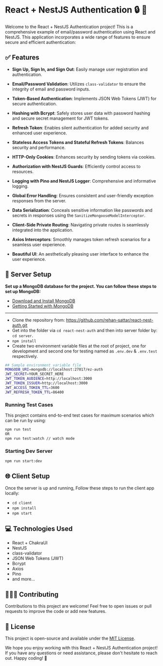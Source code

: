 # React + NestJS Authentication 🔒 🔑

Welcome to the React + NestJS Authentication project! This is a comprehensive example of email/password authentication using React and NestJS. This application incorporates a wide range of features to ensure secure and efficient authentication:

## ✅ Features

- **Sign Up, Sign In, and Sign Out**: Easily manage user registration and authentication.

- **Email/Password Validation**: Utilizes `class-validator` to ensure the integrity of email and password inputs.

- **Token-Based Authentication**: Implements JSON Web Tokens (JWT) for secure authentication.

- **Hashing with Bcrypt**: Safely stores user data with password hashing and secure secret management for JWT tokens.

- **Refresh Token**: Enables silent authentication for added security and enhanced user experience.

- **Stateless Access Tokens and Stateful Refresh Tokens**: Balances security and performance.

- **HTTP-Only Cookies**: Enhances security by sending tokens via cookies.

- **Authorization with NestJS Guards**: Efficiently control access to resources.

- **Logging with Pino and NestJS Logger**: Comprehensive and informative logging.

- **Global Error Handling**: Ensures consistent and user-friendly exception responses from the server.

- **Data Serialization**: Conceals sensitive information like passwords and secrets in responses using the `SanitizeMongooseModelInterceptor`.

- **Client-Side Private Routing**: Navigating private routes is seamlessly integrated into the application.

- **Axios Interceptors**: Smoothly manages token refresh scenarios for a seamless user experience.

- **Beautiful UI**: An aesthetically pleasing user interface to enhance the user experience.

## 🏢 Server Setup

**Set up a MongoDB database for the project. You can follow these steps to set up MongoDB:**

- [Download and Install MongoDB](https://docs.mongodb.com/manual/installation/)
- [Getting Started with MongoDB](https://docs.mongodb.com/manual/tutorial/getting-started/)

---

- Clone the repository from: https://github.com/rehan-sattar/react-nest-auth.git
- Get into the folder via `cd react-nest-auth` and then into server folder by: `cd server`.
- `npm install`
- Create two environment variable files at the root of project, one for development and second one for testing named as `.env.dev` & `.env.test` respectively.

```bash
## Sample environment variable file
MONGODB_URI=mongodb://localhost:27017/ez-auth
JWT_SECRET=YOUR_SECRET_HERE
JWT_TOKEN_AUDIENCE=http://localhost:3000
JWT_TOKEN_ISSUER=http://localhost:3000
JWT_ACCESS_TOKEN_TTL=3600
JWT_REFRESH_TOKEN_TTL=86400
```

### Running Test Cases

This project contains end-to-end test cases for maximum scenarios which can be run by using:

```bash
npm run test
OR
npm run test:watch // watch mode
```

### Starting Dev Server

```bash
npm run start:dev
```

## 🌐 Client Setup

Once the server is up and running, Follow these steps to run the client app locally:

- `cd client`
- `npm install`
- `npm start`

## 💻 Technologies Used

- React + ChakraUI
- NestJS
- class-validator
- JSON Web Tokens (JWT)
- Bcrypt
- Axios
- Pino
- and more...

## 🙋🏻‍♂️ Contributing

Contributions to this project are welcome! Feel free to open issues or pull requests to improve the code or add new features.

## 📄 License

This project is open-source and available under the [MIT License](LICENSE).

We hope you enjoy working with this React + NestJS Authentication project! If you have any questions or need assistance, please don't hesitate to reach out. Happy coding! 🎉
